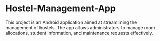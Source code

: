 # Hostel-Management-App
This project is an Android application aimed at streamlining the management of hostels. The app allows administrators to manage room allocations, student information, and maintenance requests effectively.
